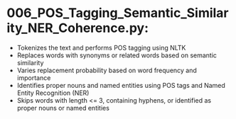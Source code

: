 # 006_POS_Tagging_Semantic_Similarity_NER_Coherence.py:
- Tokenizes the text and performs POS tagging using NLTK
- Replaces words with synonyms or related words based on semantic similarity
- Varies replacement probability based on word frequency and importance
- Identifies proper nouns and named entities using POS tags and Named Entity Recognition (NER)
- Skips words with length <= 3, containing hyphens, or identified as proper nouns or named entities
